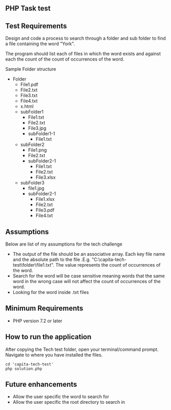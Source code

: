 ## PHP Task test

## Test Requirements
Design and code a process to search through a folder and sub folder 
to find a file containing the word "York". 

The program should list each of files in which the word exists and 
against each the count of the count of occurrences of the word.

Sample Folder structure
<ul> 
    <li>Folder
        <ul>
            <li>File1.pdf</li>
            <li>File2.txt</li>
            <li>File3.txt</li>
            <li>File4.txt</li>
            <li>x.html</li>
            <li>subFolder1
                <ul>
                    <li>File1.txt</li>
                    <li>File2.txt</li>
                    <li>File3.jpg</li>
                    <li>subFolder1-1
                        <ul>
                            <li>File1.txt</li>
                        </ul> 
                    </li>
                </ul>
            </li>
            <li>subFolder2
                <ul>
                    <li>File1.png</li>
                    <li>File2.txt</li>
                    <li>subFolder2-1
                        <ul>
                            <li>File1.txt</li>
                            <li>File2.txt</li>
                            <li>File3.xlsx</li>
                        </ul> 
                    </li>
                </ul>
            </li>
            <li>subFolder3
                <ul>
                    <li>file1.jpg</li>
                    <li>subFolder2-1
                        <ul>
                            <li>File1.xlsx</li>
                            <li>File2.txt</li>
                            <li>File3.pdf</li>
                            <li>File4.txt</li>
                        </ul> 
                    </li>
                </ul>
            </li>
        </ul>
    </li>
</ul>

## Assumptions
Below are list of my assumptions for the tech challenge

- The output of the file should be an associative array. Each key file name and the absolute path to the file .E.g. "C:\capita-tech-test\folder\file1.txt". The value represents the count of occurrences of the word.
- Search for the word will be case sensitive meaning words that the same word in the wrong case will not affect the count of occurrences of the word. 
- Looking for the word inside .txt files

## Minimum Requirements
- PHP version 7.2 or later


## How to run the application
After copying the Tech test folder, open your terminal/command prompt.
Navigate to where you have installed the files.
```
cd 'capita-tech-test'
php solution.php
```

## Future enhancements

- Allow the user specific the word to search for
- Allow the user specific the root directory to search in
